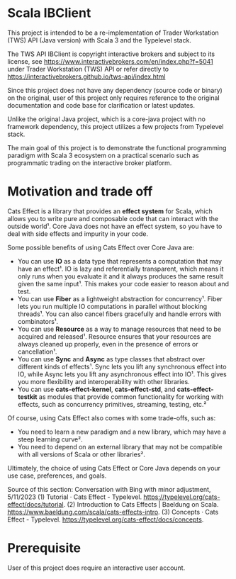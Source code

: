 # Scala IBClient

This project is intended to be a re-implementation of Trader Workstation (TWS) API (Java version) with Scala 3 and the Typelevel stack.

The TWS API IBClient is copyright interactive brokers and subject to its license, see https://www.interactivebrokers.com/en/index.php?f=5041 under Trader Workstation (TWS) API or refer directly to https://interactivebrokers.github.io/tws-api/index.html

Since this project does not have any dependency (source code or binary) on the original, user of this project only requires reference to the original documentation and code base for clarification or latest updates.

Unlike the original Java project, which is a core-java project with no framework dependency, this project utilizes a few projects from Typelevel stack.

The main goal of this project is to demonstrate the functional programming paradigm with Scala 3 ecosystem on a practical scenario such as programmatic trading on the interactive broker platform.

# Motivation and trade off

Cats Effect is a library that provides an **effect system** for Scala, which allows you to write pure and composable code that can interact with the outside world¹. Core Java does not have an effect system, so you have to deal with side effects and impurity in your code.

Some possible benefits of using Cats Effect over Core Java are:

- You can use **IO** as a data type that represents a computation that may have an effect¹. IO is lazy and referentially transparent, which means it only runs when you evaluate it and it always produces the same result given the same input¹. This makes your code easier to reason about and test.
- You can use **Fiber** as a lightweight abstraction for concurrency¹. Fiber lets you run multiple IO computations in parallel without blocking threads¹. You can also cancel fibers gracefully and handle errors with combinators¹.
- You can use **Resource** as a way to manage resources that need to be acquired and released¹. Resource ensures that your resources are always cleaned up properly, even in the presence of errors or cancellation¹.
- You can use **Sync** and **Async** as type classes that abstract over different kinds of effects¹. Sync lets you lift any synchronous effect into IO, while Async lets you lift any asynchronous effect into IO¹. This gives you more flexibility and interoperability with other libraries.
- You can use **cats-effect-kernel**, **cats-effect-std**, and **cats-effect-testkit** as modules that provide common functionality for working with effects, such as concurrency primitives, streaming, testing, etc.²

Of course, using Cats Effect also comes with some trade-offs, such as:

- You need to learn a new paradigm and a new library, which may have a steep learning curve².
- You need to depend on an external library that may not be compatible with all versions of Scala or other libraries².

Ultimately, the choice of using Cats Effect or Core Java depends on your use case, preferences, and goals. 

Source of this section: Conversation with Bing with minor adjustment, 5/11/2023
(1) Tutorial · Cats Effect - Typelevel. https://typelevel.org/cats-effect/docs/tutorial.
(2) Introduction to Cats Effects | Baeldung on Scala. https://www.baeldung.com/scala/cats-effects-intro.
(3) Concepts · Cats Effect - Typelevel. https://typelevel.org/cats-effect/docs/concepts.


# Prerequisite

User of this project does require an interactive user account.
